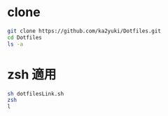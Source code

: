 # clone
```zsh
git clone https://github.com/ka2yuki/Dotfiles.git
cd Dotfiles
ls -a
```

# zsh 適用
```zsh
sh dotfilesLink.sh
zsh
l
```

